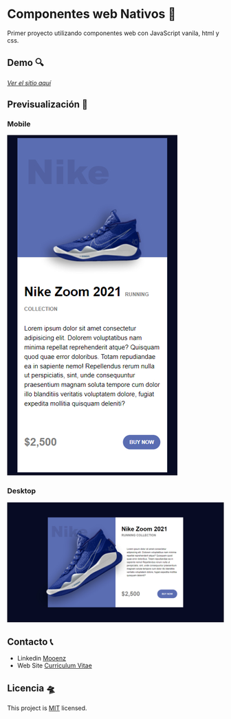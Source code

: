 # **Componentes web Nativos** 🚀

Primer proyecto utilizando componentes web con JavaScript vanila, html y css.

## **Demo** 🔍

[_Ver el sitio aquí_](https://mooenz.github.io/componente-web-articulo/)

## **Previsualización** 👀

### **Mobile**

![Mobile](./mobile.jpg)

### **Desktop**

![Desktop](./desktop.jpg)

## **Contacto** 📞

- Linkedin [Mooenz](https://www.linkedin.com/in/mooenz/)
- Web Site [Curriculum Vitae](https://mooenz.github.io/curriculum-vitae/)

## **Licencia** 🛸

This project is [MIT](https://github.com/Mooenz/componente-web-articulo/blob/main/LICENSE) licensed.

